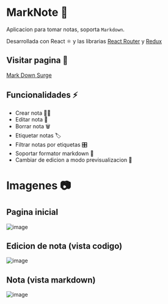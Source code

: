 # MarkNote 📑

Aplicacion para tomar notas, soporta `Markdown`.

Desarrollada con React ⚛️ y las librarias [React Router](https://reactrouter.com/en/main) y [Redux](https://redux.js.org)

## Visitar pagina 👀
[Mark Down Surge](http://www.markdownplus.surge.sh)

## Funcionalidades ⚡
- Crear nota ✍🏻
- Editar nota 📝
- Borrar nota 🗑️
- Etiquetar notas 🏷️
- Filtrar notas por etiquetas 🎛️
- Soportar formator markdown 🎨
- Cambiar de edicion a modo previsualizacion 👀

# Imagenes 📷
## Pagina inicial
![image](https://github.com/PabloPoder/MarkNote/assets/50326883/bba05a55-3dd0-46b5-b5ea-c2bd8c82f045)

## Edicion de nota (vista codigo)
![image](https://github.com/PabloPoder/MarkNote/assets/50326883/24332dd5-ca1a-4955-bd4b-d32cd241e488)

## Nota (vista markdown)
![image](https://github.com/PabloPoder/MarkNote/assets/50326883/a7d8bba6-4bd8-472b-849b-3abfb2d7ad19)
